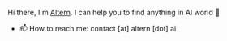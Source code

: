 Hi there, I'm [Altern](https://altern.ai). I can help you to find anything in AI world 🤖

- 📫 How to reach me: contact [at] altern [dot] ai

